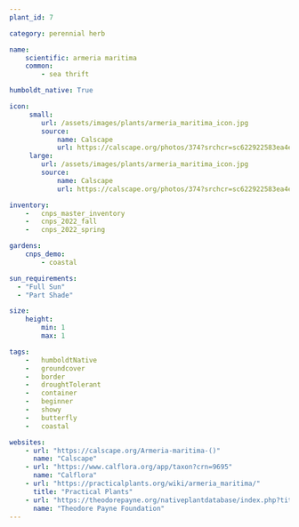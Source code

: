 ```yaml
---
plant_id: 7

category: perennial herb

name: 
    scientific: armeria maritima 
    common: 
        - sea thrift  

humboldt_native: True

icon: 
     small: 
        url: /assets/images/plants/armeria_maritima_icon.jpg 
        source: 
            name: Calscape
            url: https://calscape.org/photos/374?srchcr=sc622922583ea4e 
     large: 
        url: /assets/images/plants/armeria_maritima_icon.jpg 
        source: 
            name: Calscape
            url: https://calscape.org/photos/374?srchcr=sc622922583ea4e

inventory: 
    -   cnps_master_inventory
    -   cnps_2022_fall
    -   cnps_2022_spring

gardens:
    cnps_demo:
        - coastal

sun_requirements:
  - "Full Sun"
  - "Part Shade"

size:
    height: 
        min: 1
        max: 1

tags:  
    -   humboldtNative
    -   groundcover
    -   border
    -   droughtTolerant
    -   container
    -   beginner
    -   showy
    -   butterfly
    -   coastal

websites:
    - url: "https://calscape.org/Armeria-maritima-()"
      name: "Calscape"
    - url: "https://www.calflora.org/app/taxon?crn=9695"
      name: "Calflora"
    - url: "https://practicalplants.org/wiki/armeria_maritima/"
      title: "Practical Plants"
    - url: "https://theodorepayne.org/nativeplantdatabase/index.php?title=Armeria_maritima"
      name: "Theodore Payne Foundation"
---
```


